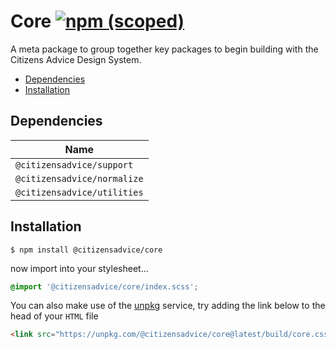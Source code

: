 # Core [![npm (scoped)](https://img.shields.io/npm/v/@citizensadvice/core.svg)](https://www.npmjs.com/package/@citizensadvice/core)

A meta package to group together key packages to begin building with the Citizens Advice Design System.

- [Dependencies](#dependencies)
- [Installation](#installation)

## Dependencies

| Name                        |
| --------------------------- |
| `@citizensadvice/support`   |
| `@citizensadvice/normalize` |
| `@citizensadvice/utilities` |

## Installation

```shell
$ npm install @citizensadvice/core
```

now import into your stylesheet...

```scss
@import '@citizensadvice/core/index.scss';
```

You can also make use of the [unpkg](https://unpkg.com) service, try adding the link below to the head of your `HTML` file

```html
<link src="https://unpkg.com/@citizensadvice/core@latest/build/core.css" />
```
